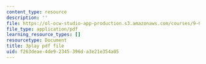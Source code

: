 ```yaml
---
content_type: resource
description: ''
file: https://ol-ocw-studio-app-production.s3.amazonaws.com/courses/9-00sc-introduction-to-psychology-fall-2011/f263deae4de92345396da3e21e354a05_v4ur5mna060.pdf
file_type: application/pdf
learning_resource_types: []
resourcetype: Document
title: 3play pdf file
uid: f263deae-4de9-2345-396d-a3e21e354a05
---
```

